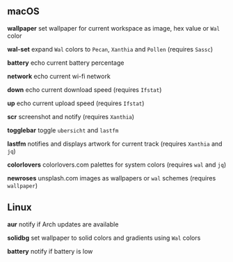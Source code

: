 ## macOS

**wallpaper** set wallpaper for current workspace as image, hex value or `Wal` color

**wal-set** expand `Wal` colors to `Pecan`, `Xanthia` and `Pollen` (requires `Sassc`)

**battery** echo current battery percentage

**network** echo current wi-fi network

**down** echo current download speed (requires `Ifstat`)

**up** echo current upload speed (requires `Ifstat`)

**scr** screenshot and notify (requires `Xanthia`)

**togglebar** toggle `ubersicht` and `lastfm`

**lastfm** notifies and displays artwork for current track (requires `Xanthia` and `jq`)

**colorlovers** colorlovers.com palettes for system colors (requires `wal` and `jq`)

**newroses** unsplash.com images as wallpapers or `wal` schemes (requires `wallpaper`)

## Linux

**aur** notify if Arch updates are available

**solidbg** set wallpaper to solid colors and gradients using `Wal` colors

**battery** notify if battery is low
